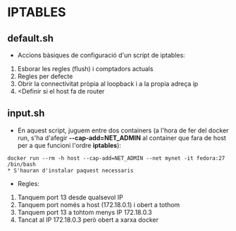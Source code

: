 # IPTABLES
## default.sh
- Accions bàsiques de configuració d'un script de iptables:
1. Esborar les regles (flush) i comptadors actuals
2. Regles per defecte
3. Obrir la connectivitat pròpia al loopback i a la propia adreça ip
4. <Definir si el host fa de router

## input.sh
- En aquest script, juguem entre dos containers (a l'hora de fer del docker run, s'ha d'afegir **--cap-add=NET_ADMIN** al container que fara de host per a que funcioni l'ordre **iptables**):
```
docker run --rm -h host --cap-add=NET_ADMIN --net mynet -it fedora:27 /bin/bash
* S'hauran d'instalar paquest necessaris
```
- Regles:

1. Tanquem port 13 desde qualsevol IP
2. Tanquem port només a host (172.18.0.1) i obert a tothom
3. Tanquem port 13 a tohtom menys IP 172.18.0.3
4. Tancat al IP 172.18.0.3 però obert a xarxa docker
